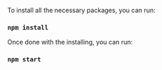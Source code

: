 To install all the necessary packages, you can run:

### `npm install`

Once done with the installing, you can run:

### `npm start`

